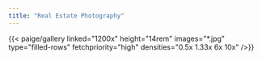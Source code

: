 ```yaml
---
title: "Real Estate Photography"
---
```


{{< paige/gallery linked="1200x" height="14rem" images="*.jpg" type="filled-rows" fetchpriority="high" densities="0.5x 1.33x 6x 10x" />}}